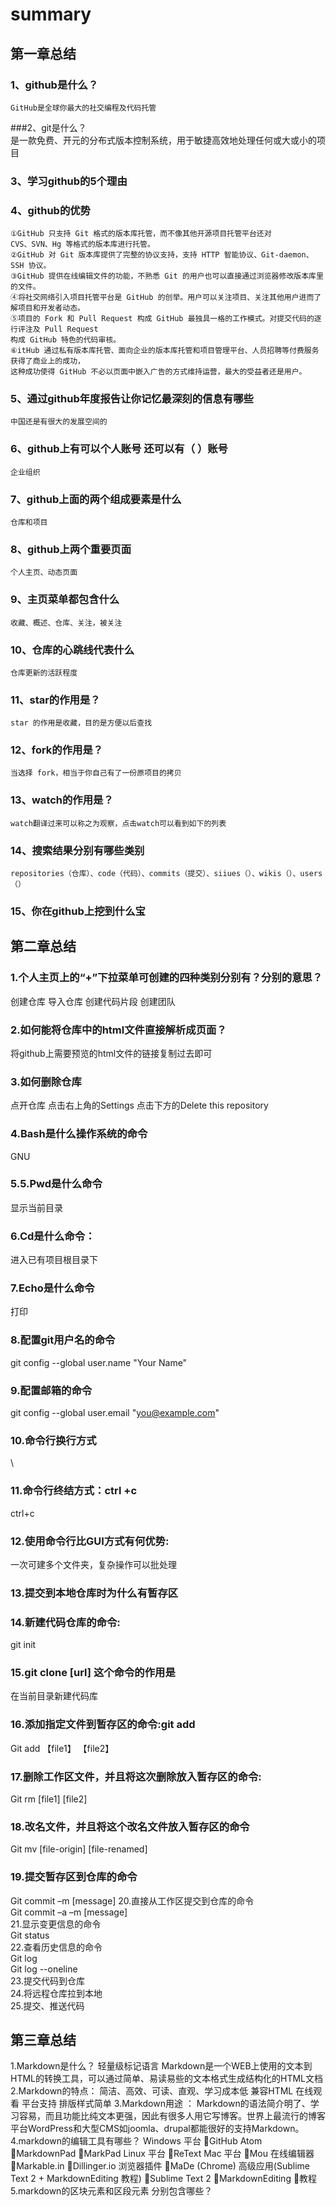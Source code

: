 # summary  
## 第一章总结  
### 1、github是什么？  
	GitHub是全球你最大的社交编程及代码托管
###2、git是什么？  
	是一款免费、开元的分布式版本控制系统，用于敏捷高效地处理任何或大或小的项目
### 3、学习github的5个理由  
	
### 4、github的优势    
	①GitHub 只支持 Git 格式的版本库托管，而不像其他开源项目托管平台还对
	CVS、SVN、Hg 等格式的版本库进行托管。
	②GitHub 对 Git 版本库提供了完整的协议支持，支持 HTTP 智能协议、Git-daemon、SSH 协议。
	③GitHub 提供在线编辑文件的功能，不熟悉 Git 的用户也可以直接通过浏览器修改版本库里的文件。
	④将社交网络引入项目托管平台是 GitHub 的创举。用户可以关注项目、关注其他用户进而了解项目和开发者动态。
	⑤项目的 Fork 和 Pull Request 构成 GitHub 最独具一格的工作模式。对提交代码的逐行评注及 Pull Request 
	构成 GitHub 特色的代码审核。
	⑥itHub 通过私有版本库托管、面向企业的版本库托管和项目管理平台、人员招聘等付费服务获得了商业上的成功，
	这种成功使得 GitHub 不必以页面中嵌入广告的方式维持运营，最大的受益者还是用户。  
### 5、通过github年度报告让你记忆最深刻的信息有哪些  
	中国还是有很大的发展空间的  
### 6、github上有可以个人账号 还可以有（ ）账号  
	企业组织  
### 7、github上面的两个组成要素是什么  
	仓库和项目  
### 8、github上两个重要页面  
	个人主页、动态页面  
### 9、主页菜单都包含什么  
	收藏、概述、仓库、关注，被关注  
### 10、仓库的心跳线代表什么  
	仓库更新的活跃程度  
### 11、star的作用是？  
	star 的作用是收藏，目的是方便以后查找 
### 12、fork的作用是？  
	当选择 fork，相当于你自己有了一份原项目的拷贝  
### 13、watch的作用是？ 
	watch翻译过来可以称之为观察，点击watch可以看到如下的列表  
### 14、搜索结果分别有哪些类别  
	repositories（仓库）、code（代码）、commits（提交）、siiues（）、wikis（）、users（）  
### 15、你在github上挖到什么宝
## 第二章总结  
### 1.个人主页上的“+”下拉菜单可创建的四种类别分别有？分别的意思？  
创建仓库 导入仓库 创建代码片段 创建团队    
###  2.如何能将仓库中的html文件直接解析成页面？  
将github上需要预览的html文件的链接复制过去即可  
### 3.如何删除仓库  
点开仓库 点击右上角的Settings  点击下方的Delete this repository   
### 4.Bash是什么操作系统的命令  
GNU   
### 5.5.Pwd是什么命令
  显示当前目录 
###  6.Cd是什么命令：  
进入已有项目根目录下
### 7.Echo是什么命令
 打印
### 8.配置git用户名的命令  
git config --global user.name "Your Name"  
### 9.配置邮箱的命令  
git config --global user.email "you@example.com"  
### 10.命令行换行方式  
  \
### 11.命令行终结方式：ctrl +c  
ctrl+c  
### 12.使用命令行比GUI方式有何优势:  
 一次可建多个文件夹，复杂操作可以批处理
###  13.提交到本地仓库时为什么有暂存区  
### 14.新建代码仓库的命令:  
git init
### 15.git clone [url] 这个命令的作用是   
  在当前目录新建代码库
### 16.添加指定文件到暂存区的命令:git  add  
Git add 【file1】 【file2】
### 17.删除工作区文件，并且将这次删除放入暂存区的命令:  
 
Git rm [file1] [file2]  
### 18.改名文件，并且将这个改名文件放入暂存区的命令  
   
Git mv [file-origin] [file-renamed]
### 19.提交暂存区到仓库的命令  

Git commit –m [message]
20.直接从工作区提交到仓库的命令   
Git commit –a –m [message]  
21.显示变更信息的命令  
Git status   
22.查看历史信息的命令  
Git log  
Git log --oneline  
23.提交代码到仓库  
24.将远程仓库拉到本地  
25.提交、推送代码  
## 第三章总结
1.Markdown是什么？
  轻量级标记语言
  Markdown是一个WEB上使用的文本到HTML的转换工具，可以通过简单、易读易些的文本格式生成结构化的HTML文档
2.Markdown的特点：
  简洁、高效、可读、直观、学习成本低
兼容HTML 在线观看 平台支持 排版样式简单
3.Markdown用途 ：
 Markdown的语法简介明了、学习容易，而且功能比纯文本更强，因此有很多人用它写博客。世界上最流行的博客平台WordPress和大型CMS如joomla、drupal都能很好的支持Markdown。
4.markdown的编辑工具有哪些？
Windows 平台
GitHub Atom
MarkdownPad
MarkPad
Linux 平台
ReText
Mac 平台
Mou
在线编辑器
Markable.in
Dillinger.io
浏览器插件
MaDe (Chrome)
高级应用(Sublime Text 2 + MarkdownEditing 教程)
Sublime Text 2
MarkdownEditing
教程
5.markdown的区块元素和区段元素 分别包含哪些？
  

